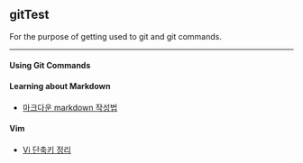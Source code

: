 ## gitTest

For the purpose of getting used to git and git commands.

* * *

#### Using Git Commands



#### Learning about Markdown

- [마크다운 markdown 작성법](https://gist.github.com/ihoneymon/652be052a0727ad59601)

#### Vim
- [Vi 단축키 정리](https://wayhome25.github.io/etc/2017/03/27/vi/)
